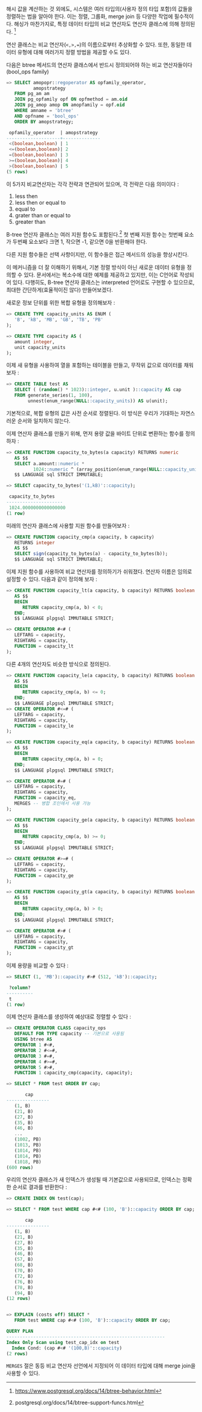 
해시 값을 계산하는 것 외에도, 시스템은 여러 타입의(사용자 정의 타입 포함)의 값들을 정렬하는 법을 알아야 한다. 이는 정렬, 그룹화, merge join 등 다양한 작업에 필수적이다.
해싱가 마찬가지로, 특정 데이터 타입의 비교 연산자도 연산자 클래스에 의해 정의된다. [^1]

연산 클래스는 비교 연산자(`<,>,=`)의 이름으로부터 추상화할 수 있다. 또한, 동일한 데이터 유형에 대해 여러가지 정렬 방법을 제공할 수도 있다.

다음은 btree 메서드의 연산자 클래스에서 반드시 정의되어야 하는 비교 연산자들이다(bool_ops family)

```sql
=> SELECT amopopr::regoperator AS opfamily_operator,
          amopstrategy
   FROM pg_am am
   JOIN pg_opfamily opf ON opfmethod = am.oid
   JOIN pg_amop amop ON amopfamily = opf.oid
   WHERE amname = 'btree'
   AND opfname = 'bool_ops'
   ORDER BY amopstrategy;

 opfamily_operator  | amopstrategy
--------------------+--------------
 <(boolean,boolean) | 1
 <=(boolean,boolean)| 2
 =(boolean,boolean) | 3
 >=(boolean,boolean)| 4
 >(boolean,boolean) | 5
(5 rows)
```

이 5가지 비교연산자는 각각 전략과 연관되어 있으며, 각 전략은 다음 의미이다 : 
1. less then
2. less then or equal to
3. equal to
4. grater than or equal to
5. greater than

B-tree 연산자 클래스는 여러 지원 함수도 포함된다.[^2] 첫 번째 지원 함수는 첫번째 요소가 두번째 요소보다 크면 1, 작으면 -1, 같으면 0을 반환해야 한다.

다른 지원 함수들은 선택 사항이지만, 이 함수들은 접근 메서드의 성능을 향상시킨다.

이 메커니즘을 더 잘 이해하기 위해서, 기본 정렬 방식이 아닌 새로운 데이터 유형을 정의할 수 있다.
문서에서는 복소수에 대한 예제를 제공하고 있지만, 이는 C언어로 작성되어 있다.
다행히도, B-tree 연산자 클래스는 interpreted 언어로도 구현할 수 있으므로, 최대한 간단하게(효율적이진 않다) 만들어보겠다.

새로운 정보 단위를 위한 복합 유형을 정의해보자 : 
```sql
=> CREATE TYPE capacity_units AS ENUM (
   'B', 'kB', 'MB', 'GB', 'TB', 'PB'
);

=> CREATE TYPE capacity AS (
   amount integer,
   unit capacity_units
);
```

이제 새 유형을 사용하여 열을 포함하는 테이블을 만들고, 무작위 값으로 데이터를 채워보자 : 
```sql
=> CREATE TABLE test AS
   SELECT ( (random() * 1023)::integer, u.unit )::capacity AS cap
   FROM generate_series(1, 100),
        unnest(enum_range(NULL::capacity_units)) AS u(unit);
```

기본적으로, 복합 유형의 값은 사전 순서로 정렬된다. 이 방식은 우리가 기대하는 자연스러운 순서와 일치하지 않는다.

이제 연산자 클래스를 만들기 위해, 먼저 용량 값을 바이트 단위로 변환하는 함수를 정의하자 : 

```sql
=> CREATE FUNCTION capacity_to_bytes(a capacity) RETURNS numeric
   AS $$
   SELECT a.amount::numeric *
          1024::numeric ^ (array_position(enum_range(NULL::capacity_units), a.unit) - 1);
   $$ LANGUAGE sql STRICT IMMUTABLE;

=> SELECT capacity_to_bytes('(1,kB)'::capacity);

 capacity_to_bytes
---------------------
 1024.0000000000000000
(1 row)
```

미래의 연산자 클래스에 사용할 지원 함수를 만들어보자 : 
```sql
=> CREATE FUNCTION capacity_cmp(a capacity, b capacity)
   RETURNS integer
   AS $$
   SELECT sign(capacity_to_bytes(a) - capacity_to_bytes(b));
   $$ LANGUAGE sql STRICT IMMUTABLE;
```

이제 지원 함수를 사용하여 비교 연산자를 정의하기가 쉬워졌다. 연산자 이름은 임의로 설정할 수 있다. 다음과 같이 정의해 보자 :
```sql
=> CREATE FUNCTION capacity_lt(a capacity, b capacity) RETURNS boolean
   AS $$
   BEGIN
      RETURN capacity_cmp(a, b) < 0;
   END;
   $$ LANGUAGE plpgsql IMMUTABLE STRICT;

=> CREATE OPERATOR #<# (
   LEFTARG = capacity,
   RIGHTARG = capacity,
   FUNCTION = capacity_lt
);
```

다른 4개의 연산자도 비슷한 방식으로 정의된다.

```sql
=> CREATE FUNCTION capacity_le(a capacity, b capacity) RETURNS boolean
   AS $$
   BEGIN
      RETURN capacity_cmp(a, b) <= 0;
   END;
   $$ LANGUAGE plpgsql IMMUTABLE STRICT;
=> CREATE OPERATOR #<=# (
   LEFTARG = capacity,
   RIGHTARG = capacity,
   FUNCTION = capacity_le
);

=> CREATE FUNCTION capacity_eq(a capacity, b capacity) RETURNS boolean
   AS $$
   BEGIN
      RETURN capacity_cmp(a, b) = 0;
   END;
   $$ LANGUAGE plpgsql IMMUTABLE STRICT;

=> CREATE OPERATOR #=# (
   LEFTARG = capacity,
   RIGHTARG = capacity,
   FUNCTION = capacity_eq,
   MERGES -- 병합 조인에서 사용 가능
);

=> CREATE FUNCTION capacity_ge(a capacity, b capacity) RETURNS boolean
   AS $$
   BEGIN
      RETURN capacity_cmp(a, b) >= 0;
   END;
   $$ LANGUAGE plpgsql IMMUTABLE STRICT;

=> CREATE OPERATOR #>=# (
   LEFTARG = capacity,
   RIGHTARG = capacity,
   FUNCTION = capacity_ge
);

=> CREATE FUNCTION capacity_gt(a capacity, b capacity) RETURNS boolean
   AS $$
   BEGIN
      RETURN capacity_cmp(a, b) > 0;
   END;
   $$ LANGUAGE plpgsql IMMUTABLE STRICT;

=> CREATE OPERATOR #># (
   LEFTARG = capacity,
   RIGHTARG = capacity,
   FUNCTION = capacity_gt
);
```

이제 용량을 비교할 수 있다 :
```sql
=> SELECT (1, 'MB')::capacity #># (512, 'kB')::capacity;

 ?column?
----------
 t
(1 row)
```

이제 연산자 클래스를 생성하여 예상대로 정렬할 수 있다 :
```sql
=> CREATE OPERATOR CLASS capacity_ops
   DEFAULT FOR TYPE capacity -- 기본으로 사용됨
   USING btree AS
   OPERATOR 1 #<#,
   OPERATOR 2 #<=#,
   OPERATOR 3 #=#,
   OPERATOR 4 #>=#,
   OPERATOR 5 #>#,
   FUNCTION 1 capacity_cmp(capacity, capacity);
```

```sql
=> SELECT * FROM test ORDER BY cap;

       cap
----------------
   (1, B)
   (21, B)
   (27, B)
   (35, B)
   (46, B)
   ...
   (1002, PB)
   (1013, PB)
   (1014, PB)
   (1014, PB)
   (1018, PB)
(600 rows)
```

우리의 연산자 클래스가 새 인덱스가 생성될 때 기본값으로 사용되므로, 인덱스는 정확한 순서로 결과를 반환한다 :
```sql
=> CREATE INDEX ON test(cap);

=> SELECT * FROM test WHERE cap #<# (100, 'B')::capacity ORDER BY cap;

       cap
----------------
   (1, B)
   (21, B)
   (27, B)
   (35, B)
   (46, B)
   (57, B)
   (68, B)
   (70, B)
   (72, B)
   (76, B)
   (78, B)
   (94, B)
(12 rows)


=> EXPLAIN (costs off) SELECT *
   FROM test WHERE cap #<# (100, 'B')::capacity ORDER BY cap;

QUERY PLAN
-----------------------------------------------------------
Index Only Scan using test_cap_idx on test
  Index Cond: (cap #<# '(100,B)'::capacity)
(2 rows)
```

`MERGES` 절은 동등 비교 연산자 선언에서 지정되어 이 데이터 타입에 대해 merge join을 사용할 수 있다.





[^1]:https://www.postgresql.org/docs/14/btree-behavior.html
[^2]:postgresql.org/docs/14/btree-support-funcs.html